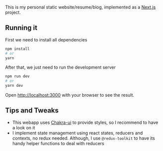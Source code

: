 This is my personal static website/resume/blog, implemented as a [Next.js](https://nextjs.org/) project.

## Running it

First we need to install all dependencies

```bash
npm install
# or
yarn
```

After that, we just need to run the development server

```bash
npm run dev
# or
yarn dev
```

Open [http://localhost:3000](http://localhost:3000) with your browser to see the result.

## Tips and Tweaks

- This webapp uses [Chakra-ui](http://chakra-ui.com) to provide styles, so I recommend to have a look on it
- I implement state management using react states, reducers and contexts, no redux needed. Although, I use `@redux-toolkit` to have its handy helper functions to deal with reducers

